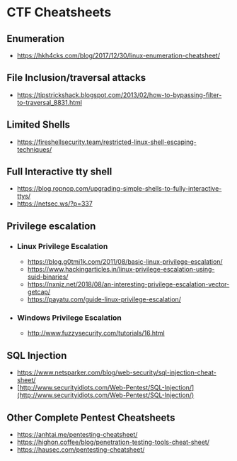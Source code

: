 # CTF Cheatsheets

## Enumeration

- https://hkh4cks.com/blog/2017/12/30/linux-enumeration-cheatsheet/

## File Inclusion/traversal attacks

- https://tipstrickshack.blogspot.com/2013/02/how-to-bypassing-filter-to-traversal_8831.html

## Limited Shells

- https://fireshellsecurity.team/restricted-linux-shell-escaping-techniques/

## Full Interactive tty shell
- https://blog.ropnop.com/upgrading-simple-shells-to-fully-interactive-ttys/
- https://netsec.ws/?p=337

## Privilege escalation

  - ### Linux Privilege Escalation

    - https://blog.g0tmi1k.com/2011/08/basic-linux-privilege-escalation/
    - https://www.hackingarticles.in/linux-privilege-escalation-using-suid-binaries/
    - https://nxnjz.net/2018/08/an-interesting-privilege-escalation-vector-getcap/
    - https://payatu.com/guide-linux-privilege-escalation/
    
  - ### Windows Privilege Escalation

    - http://www.fuzzysecurity.com/tutorials/16.html

## SQL Injection

- https://www.netsparker.com/blog/web-security/sql-injection-cheat-sheet/
- [http://www.securityidiots.com/Web-Pentest/SQL-Injection/](http://www.securityidiots.com/Web-Pentest/SQL-Injection/)

## Other Complete Pentest Cheatsheets 

- https://anhtai.me/pentesting-cheatsheet/
- https://highon.coffee/blog/penetration-testing-tools-cheat-sheet/
- https://hausec.com/pentesting-cheatsheet/
